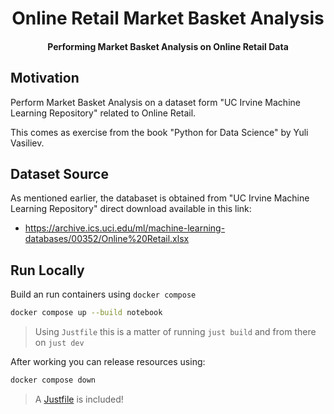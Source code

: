 <div>
  <h1 align="center">Online Retail Market Basket Analysis</h1>
  <h4 align="center">Performing Market Basket Analysis on Online Retail Data</h4>
</div>

## Motivation

Perform Market Basket Analysis on a dataset form "UC Irvine Machine Learning Repository"
related to Online Retail.

This comes as exercise from the book "Python for Data Science" by Yuli Vasiliev.

## Dataset Source

As mentioned earlier, the databaset is obtained from "UC Irvine Machine Learning Repository"
direct download available in this link:

- https://archive.ics.uci.edu/ml/machine-learning-databases/00352/Online%20Retail.xlsx

## Run Locally

Build an run containers using `docker compose`

```bash
docker compose up --build notebook
```

> Using `Justfile` this is a matter of running `just build` and from
> there on `just dev`

After working you can release resources using:

```bash
docker compose down
```

> A [Justfile][1] is included!

[1]: https://just.systems
